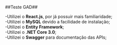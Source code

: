﻿##Teste GAD##

-Utilizei o **React.js**, por já possuir mais familiaridade;  
-Utilizei o **MySQL** devido a facilidade de instalação;  
-Utilizei o **Entity Framework**;  
-Utilizei o **.NET Core 3.0**;  
-Utilizei o **Swagger** para documentação das APIs;  
